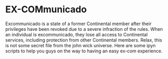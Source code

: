 # EX-COMmunicado
Excommunicado is a state of a former Continental member after their privileges have been revoked due to a severe infraction of the rules. When an individual is excommunicado, they lose all access to Continental services, including protection from other Continental members. Relax, this is not some secret file from the john wick universe. Here are some ipyn scripts to help you guys on the way to having an easy ex-com experience. 
